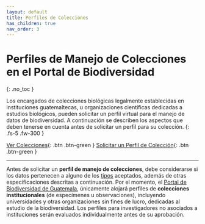 ```yaml
---
layout: default
title: Perfiles de Colecciones
has_children: true
nav_order: 3
---
```



# Perfiles de Manejo de Colecciones en el Portal de Biodiversidad
{: .no_toc }

Los encargados de colecciones biológicas legalmente establecidas en instituciones guatemaltecas, u organizaciones científicas dedicadas a estudios biológicos, pueden solicitar un perfil virtual para el manejo de datos de biodiversidad. A continuación se describen los aspectos que deben tenerse en cuenta antes de solicitar un perfil para su colección.
{: .fs-5 .fw-300 }

[Ver Colecciones](https://biodiversidad.gt/portal/collections/index.php){: .btn .btn-green } 
[Solicitar un Perfil de Colección](https://guatemalaportal.github.io/docs/colecciones/solicitud/){: .btn .btn-green } 

---

Antes de solicitar un **perfil de manejo de colecciones**, debe considerarse si los datos pertenecen a alguno de los [tipos](https://guatemalaportal.github.io/docs/colecciones/datos/) aceptados, además de otras especificaciones descritas a continuación. Por el momento, el [Portal de Biodiversidad de Guatemala](https://biodiversidad.gt), únicamente alojará perfiles de **colecciones institucionales** (de especímenes u observaciones), incluyendo universidades y otras organizaciones sin fines de lucro, dedicadas al estudio de la biodiversidad. Los perfiles para investigadores no asociados a instituciones serán evaluados individualmente antes de su aprobación. 
